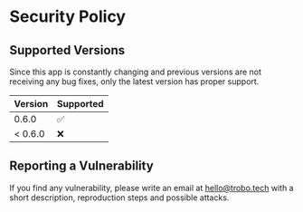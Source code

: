 <!--
SPDX-FileCopyrightText: Copyright (c) 2022-2024 trobonox <hello@trobo.tech>

SPDX-License-Identifier: Apache-2.0
-->

# Security Policy

## Supported Versions
Since this app is constantly changing and previous versions are not receiving any bug fixes, only the latest version has proper support.

| Version | Supported          |
| ------- | ------------------ |
| 0.6.0   |   :white_check_mark:              |
| < 0.6.0   | :x:                |

## Reporting a Vulnerability
If you find any vulnerability, please write an email at hello@trobo.tech with a short description, reproduction steps and possible attacks.
